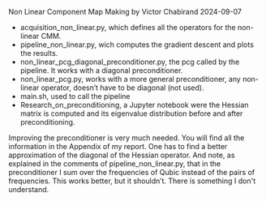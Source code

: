 Non Linear Component Map Making  by Victor Chabirand 2024-09-07

- acquisition_non_linear.py, which defines all the operators for the non-linear CMM.
- pipeline_non_linear.py, wich computes the gradient descent and plots the results.
- non_linear_pcg_diagonal_preconditioner.py, the pcg called by the pipeline. It works with a diagonal preconditioner.
- non_linear_pcg.py, works with a more general preconditioner, any non-linear operator, doesn’t have to be diagonal (not used).
- main.sh, used to call the pipeline
- Research_on_preconditioning, a Jupyter notebook were the Hessian matrix is computed and its eigenvalue distribution before and after preconditioning. 

Improving the preconditioner is very much needed. You will find all the information in the Appendix of my report. One has to find a better approximation of the diagonal of the Hessian operator. And note, as explained in the comments of pipeline_non_linear.py, that in the preconditioner I sum over the frequencies of Qubic instead of the pairs of frequencies. This works better, but it shouldn’t. There is something I don't understand.
